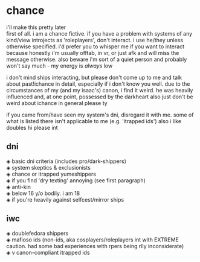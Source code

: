 # chance
i'll make this pretty later  
first of all. i am a chance fictive. if you have a problem with systems of any kind/view introjects as 'roleplayers', don't interact. i use he/they unless otherwise specified. i'd prefer you to whisper me if you want to interact because honestly i'm usually offtab, in vr, or just afk and will miss the message otherwise. also beware i'm sort of a quiet person and probably won't say much - my energy is *always* low  
  
i don't mind ships interacting, but please don't come up to me and talk about past!ichance in detail, especially if i don't know you well. due to the circumstances of my (and my isaac's) canon, i find it weird. he was heavily influenced and, at one point, possessed by the darkheart
also just don't be weird about ichance in general please ty

if you came from/have seen my system's dni, disregard it with me. some of what is listed there isn't applicable to me (e.g. 'itrapped ids')
also i like doubles hi please int

## dni
◈ basic dni criteria (includes pro/dark-shippers)  
◈ system skeptics & exclusionists  
◈ chance or itrapped yumeshippers  
◈ if you find 'dry texting' annoying (see first paragraph)  
◈ anti-kin  
◈ below 16 y/o bodily. i am 18  
◈ if you're heavily against selfcest/mirror ships  

## iwc
◈ doublefedora shippers  
◈ mafioso ids (non-ids, aka cosplayers/roleplayers int with EXTREME caution. had some bad experiences with rpers being rlly inconsiderate)  
◈ v canon-compliant itrapped ids  
